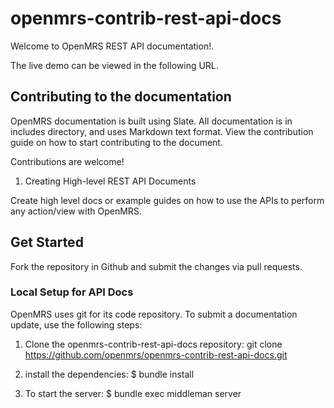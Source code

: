 # openmrs-contrib-rest-api-docs

Welcome to OpenMRS REST API documentation!.

The live demo can be viewed in the following URL.

## Contributing to the documentation

OpenMRS documentation is built using Slate. All documentation is in includes directory, and uses Markdown text format. 
View the contribution guide on how to start contributing to the document.

Contributions are welcome!

1. Creating High-level REST API Documents

Create high level docs or example guides on how to use the APIs to perform any action/view with OpenMRS. 

## Get Started 

Fork the repository in Github and submit the changes via pull requests.

### Local Setup for API Docs

OpenMRS uses git for its code repository. To submit a documentation update, use the following steps:

1. Clone the openmrs-contrib-rest-api-docs repository: git clone https://github.com/openmrs/openmrs-contrib-rest-api-docs.git

2. install the dependencies: $ bundle install

3. To start the server: $ bundle exec middleman server

